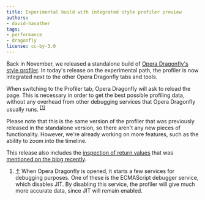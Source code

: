 ```yaml
---
title: Experimental build with integrated style profiler preview
authors:
- david-hasather
tags:
- performance
- dragonfly
license: cc-by-3.0
---
```


<p>Back in November, we released a standalone build of <a href="http://my.opera.com/dragonfly/blog/style-profiler-preview">Opera Dragonfly&#39;s style profiler</a>. In today&#39;s release on the experimental path, the profiler is now integrated  next to the other Opera Dragonfly tabs and tools.</p>

<p>When switching to the Profiler tab, Opera Dragonfly will ask to reload the page. This is necessary in order to get the best possible profiling data, without any overhead from other debugging services that Opera Dragonfly usually runs. <sup><a href="#fn051601-1" id="fnr051601-1">[1]</a></sup></p>

<p>Please note that this is the same version of the profiler that was previously released in the standalone version, so there aren&#39;t any new pieces of functionality. However, we&#39;re already working on more features, such as the ability to zoom into the timeline.</p>

<p>This release also includes the <a href="http://www.youtube.com/watch?v=wLz2ZOoz784#t=78s">inspection of return values</a> that was <a href="http://my.opera.com/dragonfly/blog/2012/04/13/early-look-at-upcoming-features-pretty-print-function-return-values-upnp">mentioned on the blog recently</a>.</p>

<ol class="note">
<li id="fn051601-1"><p><a href="#fnr051601-1">↑</a> When Opera Dragonfly is opened, it starts a few services for debugging purposes. One of these is the ECMAScript debugger service, which disables JIT. By disabling this service, the profiler will give much more accurate data, since JIT will remain enabled.</p></li>
</ol>
